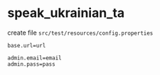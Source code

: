 # speak_ukrainian_ta


create file `src/test/resources/config.properties`
```properties
base.url=url

admin.email=email
admin.pass=pass
```